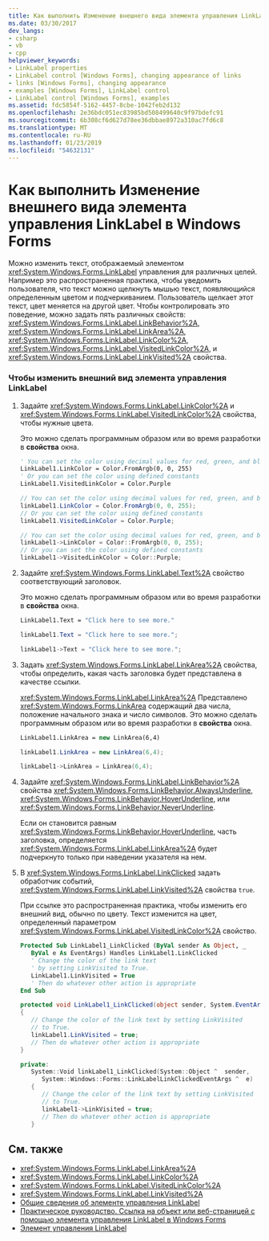 ```yaml
---
title: Как выполнить Изменение внешнего вида элемента управления LinkLabel в Windows Forms
ms.date: 03/30/2017
dev_langs:
- csharp
- vb
- cpp
helpviewer_keywords:
- LinkLabel properties
- LinkLabel control [Windows Forms], changing appearance of links
- links [Windows Forms], changing appearance
- examples [Windows Forms], LinkLabel control
- LinkLabel control [Windows Forms], examples
ms.assetid: fdc5854f-5162-4457-8cbe-1042feb2d132
ms.openlocfilehash: 2e36bdc051ec83985bd508499640c9f97bdefc91
ms.sourcegitcommit: 6b308cf6d627d78ee36dbbae8972a310ac7fd6c8
ms.translationtype: MT
ms.contentlocale: ru-RU
ms.lasthandoff: 01/23/2019
ms.locfileid: "54632131"
---
```

# <a name="how-to-change-the-appearance-of-the-windows-forms-linklabel-control"></a>Как выполнить Изменение внешнего вида элемента управления LinkLabel в Windows Forms
Можно изменить текст, отображаемый элементом <xref:System.Windows.Forms.LinkLabel> управления для различных целей. Например это распространенная практика, чтобы уведомить пользователя, что текст можно щелкнуть мышью текст, появляющийся определенным цветом и подчеркиванием. Пользователь щелкает этот текст, цвет меняется на другой цвет. Чтобы контролировать это поведение, можно задать пять различных свойств: <xref:System.Windows.Forms.LinkLabel.LinkBehavior%2A>, <xref:System.Windows.Forms.LinkLabel.LinkArea%2A>, <xref:System.Windows.Forms.LinkLabel.LinkColor%2A>, <xref:System.Windows.Forms.LinkLabel.VisitedLinkColor%2A>, и <xref:System.Windows.Forms.LinkLabel.LinkVisited%2A> свойства.  
  
### <a name="to-change-the-appearance-of-a-linklabel-control"></a>Чтобы изменить внешний вид элемента управления LinkLabel  
  
1.  Задайте <xref:System.Windows.Forms.LinkLabel.LinkColor%2A> и <xref:System.Windows.Forms.LinkLabel.VisitedLinkColor%2A> свойства, чтобы нужные цвета.  
  
     Это можно сделать программным образом или во время разработки в **свойства** окна.  
  
    ```vb  
    ' You can set the color using decimal values for red, green, and blue  
    LinkLabel1.LinkColor = Color.FromArgb(0, 0, 255)  
    ' Or you can set the color using defined constants  
    LinkLabel1.VisitedLinkColor = Color.Purple  
    ```  
  
    ```csharp  
    // You can set the color using decimal values for red, green, and blue  
    linkLabel1.LinkColor = Color.FromArgb(0, 0, 255);  
    // Or you can set the color using defined constants  
    linkLabel1.VisitedLinkColor = Color.Purple;  
    ```  
  
    ```cpp  
    // You can set the color using decimal values for red, green, and blue  
    linkLabel1->LinkColor = Color::FromArgb(0, 0, 255);  
    // Or you can set the color using defined constants  
    linkLabel1->VisitedLinkColor = Color::Purple;  
    ```  
  
2.  Задайте <xref:System.Windows.Forms.LinkLabel.Text%2A> свойство соответствующий заголовок.  
  
     Это можно сделать программным образом или во время разработки в **свойства** окна.  
  
    ```vb  
    LinkLabel1.Text = "Click here to see more."  
    ```  
  
    ```csharp  
    linkLabel1.Text = "Click here to see more.";  
    ```  
  
    ```cpp  
    linkLabel1->Text = "Click here to see more.";  
    ```  
  
3.  Задать <xref:System.Windows.Forms.LinkLabel.LinkArea%2A> свойства, чтобы определить, какая часть заголовка будет представлена в качестве ссылки.  
  
     <xref:System.Windows.Forms.LinkLabel.LinkArea%2A> Представлено <xref:System.Windows.Forms.LinkArea> содержащий два числа, положение начального знака и число символов. Это можно сделать программным образом или во время разработки в **свойства** окна.  
  
    ```vb  
    LinkLabel1.LinkArea = new LinkArea(6,4)  
    ```  
  
    ```csharp  
    linkLabel1.LinkArea = new LinkArea(6,4);  
    ```  
  
    ```cpp  
    linkLabel1->LinkArea = LinkArea(6,4);  
    ```  
  
4.  Задайте <xref:System.Windows.Forms.LinkLabel.LinkBehavior%2A> свойства <xref:System.Windows.Forms.LinkBehavior.AlwaysUnderline>, <xref:System.Windows.Forms.LinkBehavior.HoverUnderline>, или <xref:System.Windows.Forms.LinkBehavior.NeverUnderline>.  
  
     Если он становится равным <xref:System.Windows.Forms.LinkBehavior.HoverUnderline>, часть заголовка, определяется <xref:System.Windows.Forms.LinkLabel.LinkArea%2A> будет подчеркнуто только при наведении указателя на нем.  
  
5.  В <xref:System.Windows.Forms.LinkLabel.LinkClicked> задать обработчик событий, <xref:System.Windows.Forms.LinkLabel.LinkVisited%2A> свойства `true`.  
  
     При ссылке это распространенная практика, чтобы изменить его внешний вид, обычно по цвету. Текст изменится на цвет, определенный параметром <xref:System.Windows.Forms.LinkLabel.VisitedLinkColor%2A> свойство.  
  
    ```vb  
    Protected Sub LinkLabel1_LinkClicked (ByVal sender As Object, _  
       ByVal e As EventArgs) Handles LinkLabel1.LinkClicked  
       ' Change the color of the link text  
       ' by setting LinkVisited to True.  
       LinkLabel1.LinkVisited = True  
       ' Then do whatever other action is appropriate  
    End Sub  
    ```  
  
    ```csharp  
    protected void LinkLabel1_LinkClicked(object sender, System.EventArgs e)  
    {  
       // Change the color of the link text by setting LinkVisited   
       // to True.  
       linkLabel1.LinkVisited = true;  
       // Then do whatever other action is appropriate  
    }  
    ```  
  
    ```cpp  
    private:  
       System::Void linkLabel1_LinkClicked(System::Object ^  sender,  
          System::Windows::Forms::LinkLabelLinkClickedEventArgs ^  e)  
       {  
          // Change the color of the link text by setting LinkVisited   
          // to True.  
          linkLabel1->LinkVisited = true;  
          // Then do whatever other action is appropriate  
       }  
    ```  
  
## <a name="see-also"></a>См. также
- <xref:System.Windows.Forms.LinkLabel.LinkArea%2A>
- <xref:System.Windows.Forms.LinkLabel.LinkColor%2A>
- <xref:System.Windows.Forms.LinkLabel.VisitedLinkColor%2A>
- <xref:System.Windows.Forms.LinkLabel.LinkVisited%2A>
- [Общие сведения об элементе управления LinkLabel](../../../../docs/framework/winforms/controls/linklabel-control-overview-windows-forms.md)
- [Практическое руководство. Ссылка на объект или веб-страницей с помощью элемента управления LinkLabel в Windows Forms](../../../../docs/framework/winforms/controls/link-to-an-object-or-web-page-with-wf-linklabel-control.md)
- [Элемент управления LinkLabel](../../../../docs/framework/winforms/controls/linklabel-control-windows-forms.md)
